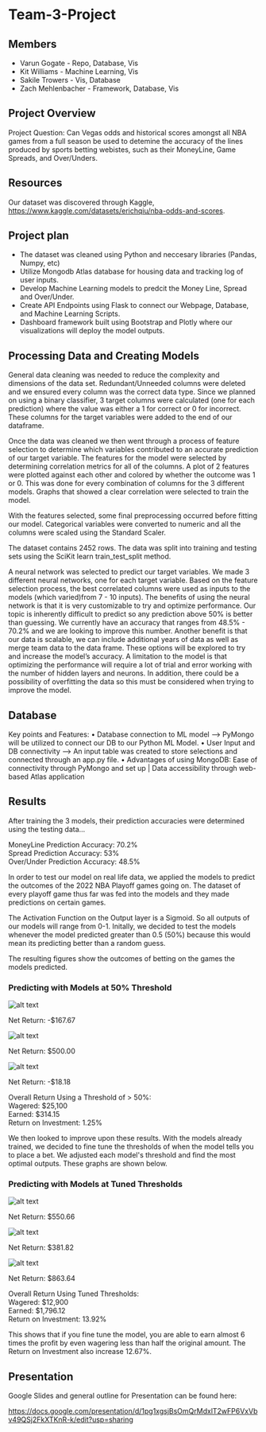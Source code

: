 
# Team-3-Project

## Members
- Varun Gogate - Repo, Database, Vis
- Kit Williams - Machine Learning, Vis
- Sakile Trowers - Vis, Database
- Zach Mehlenbacher - Framework, Database, Vis


## Project Overview

Project Question: Can Vegas odds and historical scores amongst all NBA games from a full season be used to detemine the accuracy of the lines produced by sports betting webistes, such as their MoneyLine, Game Spreads, and Over/Unders.

## Resources

Our dataset was discovered through Kaggle, https://www.kaggle.com/datasets/erichqiu/nba-odds-and-scores.


## Project plan

- The dataset was cleaned using Python and neccesary libraries (Pandas, Numpy, etc)
- Utilize Mongodb Atlas database for housing data and tracking log of user inputs.
- Develop Machine Learning models to predcit the Money Line, Spread and Over/Under. 
- Create API Endpoints using Flask to connect our Webpage, Database, and Machine Learning Scripts.
- Dashboard framework built using Bootstrap and Plotly where our visualizations will deploy the model outputs.

## Processing Data and Creating Models

General data cleaning was needed to reduce the complexity and dimensions of the data set. Redundant/Unneeded columns were deleted and we ensured every column was the correct data type. Since we planned on using a binary classifier, 3 target columns were calculated (one for each prediction) where the value was either a 1 for correct or 0 for incorrect. These columns for the target variables were added to the end of our dataframe. 

Once the data was cleaned we then went through a process of feature selection to determine which variables contributed to an accurate prediction of our target variable. The features for the model were selected by determining correlation metrics for all of the columns. A plot of 2 features were plotted against each other and colored by whether the outcome was 1 or 0. This was done for every combination of columns for the 3 different models. Graphs that showed a clear correlation were selected to train the model. 

With the features selected, some final preprocessing occurred before fitting our model. Categorical variables were converted to numeric and all the columns were scaled using the Standard Scaler. 

The dataset contains 2452 rows. The data was split into training and testing sets using the SciKit learn train_test_split method.

A neural network was selected to predict our target variables. We made 3 different neural networks, one for each target variable. Based on the feature selection process, the best correlated columns were used as inputs to the models (which varied)from 7 - 10 inputs). The benefits of using the neural network is that it is very customizable to try and optimize performance. Our topic is inherently difficult to predict so any prediction above 50% is better than guessing. We currently have an accuracy that ranges from 48.5% - 70.2% and we are looking to improve this number. Another benefit is that our data is scalable, we can include additional years of data as well as merge team data to the data frame. These options will be explored to try and increase the model’s accuracy. A limitation to the model is that optimizing the performance will require a lot of trial and error working with the number of hidden layers and neurons. In addition, there could be a possibility of overfitting the data so this must be considered when trying to improve the model.


## Database

Key points and Features:
•	Database connection to ML model --> PyMongo will be utilized to connect our DB to our Python ML Model.
•	User Input and DB connectivity --> An input table was created to store selections and connected through an app.py file.
•	Advantages of using MongoDB: Ease of connectivity through PyMongo and set up | Data accessibility through web-based Atlas application

## Results 

After training the 3 models, their prediction accuracies were determined using the testing data...

MoneyLine Prediction Accuracy: 70.2%            
Spread Prediction Accuracy: 53%                   
Over/Under Prediction Accuracy: 48.5%                     

In order to test our model on real life data, we applied the models to predict the outcomes of the 2022 NBA Playoff games going on. The dataset of every playoff game thus far was fed into the models and they made predictions on certain games.

The Activation Function on the Output layer is a Sigmoid. So all outputs of our models will range from 0-1. Initally, we decided to test the models whenever the model predicted greater than 0.5 (50%) because this would mean its predicting better than a random guess. 

The resulting figures show the outcomes of betting on the games the models predicted. 

### Predicting with Models at 50% Threshold

![alt text](https://raw.githubusercontent.com/roonierogers/Team-3-Project/main/Resources/ML_Predictions.jpg)

Net Return: -$167.67

![alt text](https://raw.githubusercontent.com/roonierogers/Team-3-Project/main/Resources/Spread_Predictions.jpg)

Net Return: $500.00

![alt text](https://raw.githubusercontent.com/roonierogers/Team-3-Project/main/Resources/OU_Predictions.jpg)

Net Return: -$18.18



Overall Return Using a Threshold of > 50%:                    
Wagered: $25,100                      
Earned: $314.15                     
Return on Investment: 1.25%                 


We then looked to improve upon these results. With the models already trained, we decided to fine tune the thresholds of when the model tells you to place a bet. We adjusted each model's threshold and find the most optimal outputs. These graphs are shown below.


### Predicting with Models at Tuned Thresholds

![alt text](https://raw.githubusercontent.com/roonierogers/Team-3-Project/main/Resources/Adjusted_ML_Predictions.jpg)

Net Return: $550.66

![alt text](https://raw.githubusercontent.com/roonierogers/Team-3-Project/main/Resources/Adjusted_Spread_Predictions.jpg)

Net Return: $381.82

![alt text](https://raw.githubusercontent.com/roonierogers/Team-3-Project/main/Resources/Adjusted_OU_Predictions.jpg)

Net Return: $863.64



Overall Return Using Tuned Thresholds:                             
Wagered: $12,900                              
Earned: $1,796.12                         
Return on Investment: 13.92%


This shows that if you fine tune the model, you are able to earn almost 6 times the profit by even wagering less than half the original amount. The Return on Investment also increase 12.67%.


## Presentation

Google Slides and general outline for Presentation can be found here:

https://docs.google.com/presentation/d/1pg1xgsjBsOmQrMdxlT2wFP6VxVbv49QSj2FkXTKnR-k/edit?usp=sharing



